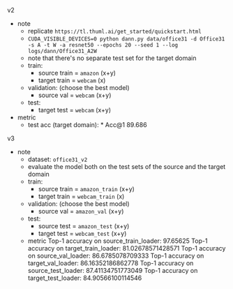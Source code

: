 v2 
- note
  - replicate `https://tl.thuml.ai/get_started/quickstart.html`
  - `CUDA_VISIBLE_DEVICES=0 python dann.py data/office31 -d Office31 -s A -t W -a resnet50 --epochs 20 --seed 1 --log logs/dann/Office31_A2W`
  - note that there's no separate test set for the target domain
  - train:
    - source train =  `amazon` (x+y)
    - target train = `webcam` (x)
  - validation: (choose the best model)
    - source val =  `webcam` (x+y)    
  - test:
    - target test =  `webcam`  (x+y)      
- metric
  - test acc (target domain): * Acc@1 89.686

v3
- note
  - dataset: `office31_v2`
  - evaluate the model both on the test sets of the source and the target domain 
  - train:
    - source train =  `amazon_train` (x+y)
    - target train = `webcam_train` (x)
  - validation: (choose the best model)
    - source val =  `amazon_val` (x+y)    
  - test:
    - source test =  `amazon_test` (x+y)
    - target test =  `webcam_test`  (x+y)    
  - metric
  Top-1 accuracy on source_train_loader: 97.65625
  Top-1 accuracy on target_train_loader: 81.02678571428571
  Top-1 accuracy on source_val_loader: 86.6785078709333
  Top-1 accuracy on target_val_loader: 86.16352186862778
  Top-1 accuracy on source_test_loader: 87.41134751773049
  Top-1 accuracy on target_test_loader: 84.90566100114546   